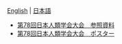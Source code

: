 [English](README.md) | [日本語](README.ja.md) 

- [第78回日本人類学会大会　参照資料](/2024-ASN/ASN78-paper.ja.pdf)
- [第78回日本人類学会大会　ポスター](/2024-ASN/ASN78-poster.ja.pdf)

